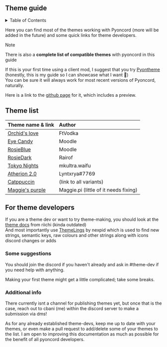 ## Theme guide 

<details>
    <summary>Table of Contents</summary>
    
___
1. [Theme list](#Theme-list) <div>
   
2. [For theme developers](#For-theme-developers) <div>
2.1 [Some suggestions](#Some-suggestions) <div>

   2.2 [Additional info](#Additional-info)
___
</details>

Here you can find most of the themes working with Pyoncord (more will be added in the future) and some quick links for theme developers.

> [!NOTE] 
> There is also a **complete list of compatible themes** with pyoncord in this guide

If this is your first time using a client mod, I suggest that you try [Pyontheme](https://raw.githubusercontent.com/rennpy/pyontheme/main/pyontheme.json) (honestly, this is my guide so I can showcase what I want 🚎) <br>
You can be sure it will always work for most recent versions of Pyoncord, naturally.

Here is a link to the [github page](https://github.com/rennpy/pyontheme) for it, which includes a preview.

## Theme list
| Theme name & link | Author |
| --------- | :----------------------- |
| [Orchid's love](https://raw.githubusercontent.com/VodkaXMartini/VendettaTheme/main/Orchid.json) | FtVodka |
| [Eye Candy](https://raw.githubusercontent.com/Quinxxxx/Discord-themes/main/Vendetta/Eye_candy.json)  | Moodle |
| [RosieBlue](https://raw.githubusercontent.com/Moodzz1/DT/main/Vendetta/RosieBlue.json) | Moodle |
| [RosieDark](https://raw.githubusercontent.com/Rairof/Discord-Theme/main/RosieDark.json) | Rairof |
| [Tokyo Nights](https://raw.githubusercontent.com/LuckyJinx13/Public-Themes/main/Tokyo%20Nights.json) | mkultra.waifu |
| [Atherion 2.0](https://raw.githubusercontent.com/LYNK-INCUU/Cosmicka/main/Aetherion-Vendetta.json) | Lyntxrya#7769 |
| [Catppuccin](https://github.com/catppuccin/vendetta) | (link to all variants) |
| [Maggie's purple](https://raw.githubusercontent.com/maggster165/vendettathemes/main/maggiespurple.json) | Maggie.pi (little of it needs fixing) |

## For theme developers

If you are a theme dev or want to try theme-making, you should look at the [theme docs](https://docs.riichi.tech/) from riichi (kinda outdated) <br>
And most importantly use [ThemeLings](https://github.com/nexpid/Themelings) by nexpid which is used to find new strings, semantic keys, raw colours and other strings along with icons discord changes or adds <br>

### Some suggestions
You should join the discord if you haven't already and ask in #theme-dev if you need help with anything.

Making your first theme might get a little complicated; take some breaks.

### Additional info

There currently isnt a channel for publishing themes yet, but once that is the case, reach out to cbani (me) within the discord server to make a submission via dms!

As for any already established theme-devs, keep me up to date with your themes, or even make a pull request to add/delete some of your themes to the list. I am open to improving this documentation as much as possible for the benefit of all pyoncord developers.









